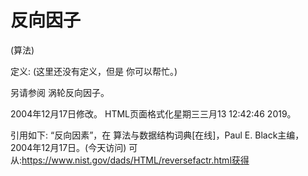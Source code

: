# 反向因子


(算法)



定义:
(这里还没有定义，但是
你可以帮忙。)



另请参阅
涡轮反向因子。








2004年12月17日修改。
HTML页面格式化星期三三月13 12:42:46 2019。



引用如下:
“反向因素”，在
算法与数据结构词典[在线]，Paul E. Black主编，2004年12月17日。(今天访问)
可从:https://www.nist.gov/dads/HTML/reversefactr.html获得